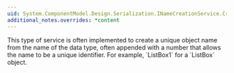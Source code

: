 ```yaml
---
uid: System.ComponentModel.Design.Serialization.INameCreationService.CreateName(System.ComponentModel.IContainer,System.Type)
additional_notes.overrides: *content
---
```


<p>This type of service is often implemented to create a unique object name from the name of the data type, often appended with a number that allows the name to be a unique identifier. For example, `ListBox1` for a `ListBox` object.</p>


